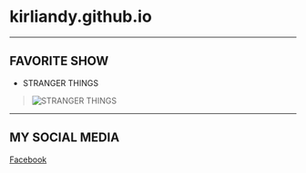 # kirliandy.github.io
---
## FAVORITE SHOW
- STRANGER THINGS 
> ![STRANGER THINGS](https://user-images.githubusercontent.com/118424253/202371213-014ca278-2d24-4861-8076-8694a47a1672.png)
---

## MY SOCIAL MEDIA
[Facebook](https://www.facebook.com/kirlian.nhikel?mibextid=ZbWKwL)
